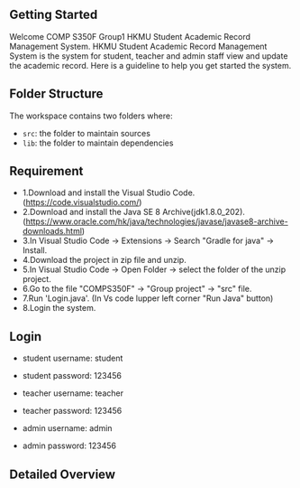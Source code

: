 ## Getting Started
Welcome COMP S350F Group1 HKMU Student Academic Record Management System. 
HKMU Student Academic Record Management System is the system for student, teacher and admin staff view and update the academic record.
Here is a guideline to help you get started the system.

## Folder Structure
The workspace contains two folders where:
- `src`: the folder to maintain sources
- `lib`: the folder to maintain dependencies

## Requirement
- 1.Download and install the Visual Studio Code. (https://code.visualstudio.com/)
- 2.Download and install the Java SE 8 Archive(jdk1.8.0_202). (https://www.oracle.com/hk/java/technologies/javase/javase8-archive-downloads.html)
- 3.In Visual Studio Code -> Extensions -> Search "Gradle for java" -> Install.
- 4.Download the project in zip file and unzip.
- 5.In Visual Studio Code -> Open Folder -> select the folder of the unzip project.
- 6.Go to the file "COMPS350F" -> "Group project" -> "src" file.
- 7.Run 'Login.java'. (In Vs code lupper left corner "Run Java" button)
- 8.Login the system.

## Login
- student username: student
- student password: 123456

- teacher username: teacher
- teacher password: 123456

- admin username: admin
- admin password: 123456

## Detailed Overview


